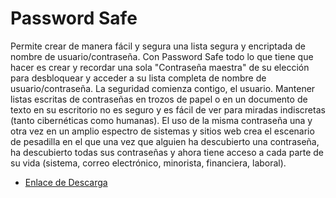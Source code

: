 # Password Safe

Permite crear de manera fácil y segura una lista segura y encriptada de nombre de usuario/contraseña. Con Password Safe todo lo que tiene que hacer es crear y recordar una sola "Contraseña maestra" de su elección para desbloquear y acceder a su lista completa de nombre de usuario/contraseña.
La seguridad comienza contigo, el usuario. Mantener listas escritas de contraseñas en trozos de papel o en un documento de texto en su escritorio no es seguro y es fácil de ver para miradas indiscretas (tanto cibernéticas como humanas). El uso de la misma contraseña una y otra vez en un amplio espectro de sistemas y sitios web crea el escenario de pesadilla en el que una vez que alguien ha descubierto una contraseña, ha descubierto todas sus contraseñas y ahora tiene acceso a cada parte de su vida (sistema, correo electrónico, minorista, financiera, laboral).

- [Enlace de Descarga](https://pwsafe.org/)
